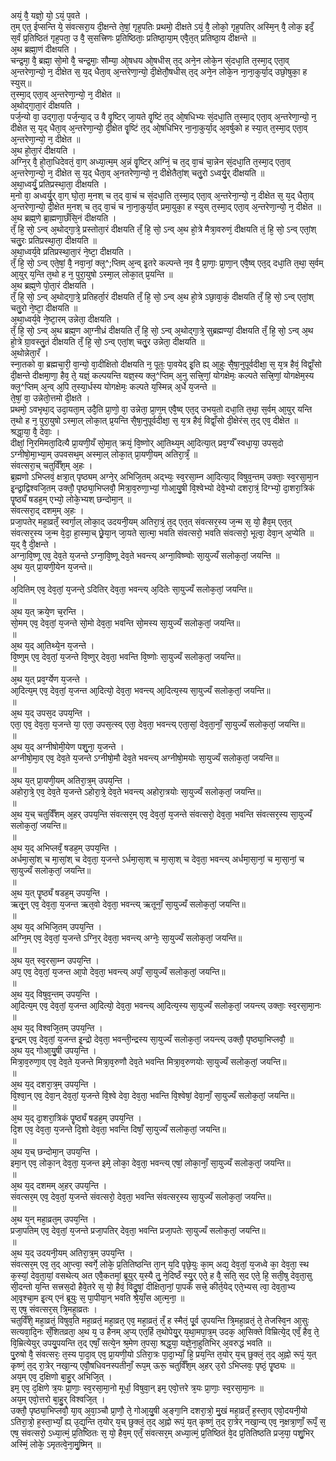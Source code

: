 
अयं᳘ वै᳘ यज्ञो᳘ यो᳘ ऽयं᳘ प᳘वते ।  
त᳘म् एत᳘ ईप्सन्ति ये᳘ संवत्सरा᳘य दी᳘क्षन्ते ते᳘षां᳘ गृह᳘पतिः प्रथमो᳘ दीक्षते ऽयं᳘ वै᳘ लोको᳘ गृह᳘पतिर् अस्मि᳘न् वै᳘ लोक᳘ इदँ᳘ स᳘र्वं प्र᳘तिष्ठितं गृह᳘पता᳘ उ वै᳘ स᳘सत्त्रिणः प्र᳘तिष्ठिताः᳘ प्रतिष्ठा᳘या᳘म् एवै᳘त᳘त् प्रतिष्ठा᳘य दीक्षन्ते ॥  
अ᳘थ ब्रह्मा᳘णं दीक्षयति ।  
चन्द्र᳘मा᳘ वै᳘ ब्रह्मा᳘ सो᳘मो वै᳘ चन्द्र᳘माः᳘ सौम्या᳘ ओ᳘षधय ओ᳘षधीस् त᳘द् अने᳘न लोके᳘न सं᳘दधा᳘ति त᳘स्मा᳘द् एता᳘व् अ᳘न्तरेणा᳘न्यो᳘ न᳘ दीक्षेत स᳘ य᳘द् धैता᳘व् अ᳘न्तरेणा᳘न्यो᳘ दी᳘क्षेतौ᳘षधीस् त᳘द् अने᳘न लोके᳘न ना᳘ना᳘कुर्या᳘द् उछो᳘षुका᳘ ह स्युस्॥  
त᳘स्मा᳘द् एता᳘व् अ᳘न्तरेणा᳘न्यो᳘ न᳘ दीक्षेत ॥  
अ᳘थोद्गा᳘ता᳘रं दीक्षयति ।  
पर्ज᳘न्यो वा᳘ उद्गा᳘ता᳘ पर्ज᳘न्या᳘द् उ वै वॄ᳘ष्टिर् जा᳘यते वॄ᳘ष्टिं त᳘द् ओ᳘षधिभ्यः सं᳘दधा᳘ति त᳘स्मा᳘द् एता᳘व् अ᳘न्तरेणा᳘न्यो᳘ न᳘ दीक्षेत स᳘ य᳘द् धैता᳘व् अ᳘न्तरेणा᳘न्यो᳘ दी᳘क्षेत वॄ᳘ष्टिं त᳘द् ओ᳘षधिभिर् ना᳘ना᳘कुर्या᳘द् अ᳘वर्षुको ह स्या᳘त् त᳘स्मा᳘द् एता᳘व् अ᳘न्तरेणा᳘न्यो᳘ न᳘ दीक्षेत ॥  
अ᳘थ हो᳘ता᳘रं दीक्षयति ।  
अग्नि᳘र् वै᳘ हो᳘ता᳘धिदेवतं᳘ वा᳘ग् अध्या᳘त्म᳘म् अ᳘न्नं वॄ᳘ष्टिर् अग्निं᳘ च त᳘द् वा᳘चं चा᳘न्नेन सं᳘दधा᳘ति त᳘स्मा᳘द् एता᳘व् अ᳘न्तरेणा᳘न्यो᳘ न᳘ दीक्षेत स᳘ य᳘द् धैता᳘व् अ᳘नतरेणा᳘न्यो᳘ न᳘ दीक्षेतैतां᳘श् चतु᳘रो ऽध्वर्यु᳘र् दीक्षयति ॥  
अ᳘था᳘ध्वर्युं᳘ प्रतिप्रस्था᳘ता᳘ दीक्षयति ।  
म᳘नो वा᳘ अध्वर्यु᳘र् वा᳘ग् घो᳘ता᳘ म᳘नश् च त᳘द् वा᳘चं च सं᳘दधा᳘ति त᳘स्मा᳘द् एता᳘व् अ᳘न्तरेना᳘न्यो᳘ न᳘ दीक्षेत स᳘ य᳘द् धैता᳘व् अ᳘न्तरेणा᳘न्यो᳘ दी᳘क्षेत म᳘नश् च त᳘द् वा᳘चं च ना᳘ना᳘कुर्या᳘त् प्रमा᳘युका᳘ ह स्युस् त᳘स्मा᳘द् एता᳘व् अ᳘न्तरेणा᳘न्यो᳘ न᳘ दीक्षेत ॥  
अ᳘थ ब्रह्म᳘णे ब्रा᳘ह्मणा᳘छँसि᳘नं दीक्षयति ।  
तँ᳘ हि᳘ सो᳘ ऽन्व् अ᳘थोद्गा᳘त्रे᳘ प्रस्तोता᳘रं दीक्षयति तँ᳘ हि᳘ सो᳘ ऽन्व् अ᳘थ हो᳘त्रे मैत्रा᳘वरुणं᳘ दीक्षयति तं᳘ हि᳘ सो᳘ ऽन्व् एतां᳘श् चतु᳘रः प्रतिप्रस्था᳘ता᳘ दीक्षयति ॥  
अ᳘था᳘ध्वर्य᳘वे प्रतिप्रस्था᳘ता᳘रं ने᳘ष्टा᳘ दीक्षयति ।  
तँ᳘ हि᳘ सो᳘ ऽन्व् एते᳘षां᳘ वै᳘ नवा᳘नां᳘ क्ल्̥^;प्तिम् अ᳘न्व् इ᳘तरे कल्पन्ते न᳘व वै᳘ प्रा᳘णाः᳘ प्रा᳘णा᳘न् एवै᳘ष्व् एत᳘द् दधा᳘ति त᳘था᳘ स᳘र्वम् आ᳘युर् य᳘न्ति त᳘थो ह न᳘ पुरा᳘युषो ऽस्मा᳘ल् लोका᳘त् प्र᳘यन्ति ॥  
अ᳘थ ब्रह्म᳘णे पो᳘ता᳘रं दीक्षयति ।  
तँ᳘ हि᳘ सो᳘ ऽन्व् अ᳘थोद्गा᳘त्रे᳘ प्रतिहर्ता᳘रं दीक्षयति तँ᳘ हि᳘ सो᳘ ऽन्व् अ᳘थ हो᳘त्रे ऽछा᳘वा᳘कं᳘ दीक्षयति तँ᳘ हि᳘ सो᳘ ऽन्व् एतां᳘श् चतु᳘रो ने᳘ष्टा᳘ दीक्षयति ॥  
अ᳘था᳘ध्वर्य᳘वे ने᳘ष्टा᳘रम् उन्नेता᳘ दीक्षयति ।  
तँ᳘ हि᳘ सो᳘ ऽन्व् अ᳘थ ब्रह्म᳘ण आ᳘ग्नीध्रं दीक्षयति तँ᳘ हि᳘ सो᳘ ऽन्व् अ᳘थोद्गा᳘त्रे᳘ सुब्रह्मण्यां᳘ दीक्षयति तँ᳘ हि᳘ सो᳘ ऽन्व् अ᳘थ हो᳘त्रे ग्रा᳘वस्तु᳘तं दीक्षयति तँ᳘ हि᳘ सो᳘ ऽन्व् एतां᳘श् चतु᳘र उन्नेता᳘ दीक्षयति ॥  
अ᳘थोन्नेता᳘रँ ।  
स्ना᳘तको वा᳘ ब्रह्मचा᳘री᳘ वा᳘न्यो᳘ वा᳘दीक्षितो दीक्षयति न᳘ पूतः᳘ पा᳘वयेद् इ᳘ति ह्य् आ᳘हुः सै᳘षा᳘नुपूर्वदीक्षा᳘ स᳘ य᳘त्र हैवं᳘ विद्वाँ᳘सो दी᳘क्षन्ते दीक्षमा᳘णा᳘ हैव᳘ ते᳘ यज्ञं᳘ कल्पयन्ति यज्ञ᳘स्य क्ल्̥^प्तिम् अ᳘नु सत्त्रि᳘णां᳘ योगक्षेमः᳘ कल्पते सत्त्रि᳘णां᳘ योगक्षेम᳘स्य क्ल्̥^प्तिम् अ᳘न्व् अ᳘पि त᳘स्या᳘र्धस्य योगक्षेमः᳘ कल्पते य᳘स्मिन्न् अ᳘र्धे य᳘जन्ते ॥  
ते᳘षां᳘ वा᳘ उन्नेतो᳘त्तमो दी᳘क्षते ।  
प्रथमो᳘ ऽवभृथा᳘द् उदा᳘यता᳘म् उदै᳘ति प्रा᳘णो᳘ वा᳘ उन्नेता᳘ प्रा᳘ण᳘म् एवै᳘ष्व् एत᳘द् उभय᳘तो दधा᳘ति त᳘था᳘ स᳘र्वम् आ᳘युर् यन्ति त᳘थो ह न᳘ पुरा᳘युषो ऽस्मा᳘ल् लोका᳘त् प्र᳘यन्ति सै᳘षा᳘नुपूर्वदीक्षा᳘ स᳘ य᳘त्र हैवं᳘ विद्वाँ᳘सो दी᳘क्षेरंस् त᳘द् एव᳘ दीक्षेत ॥  
श्रद्धा᳘या᳘ वै᳘ देवाः᳘ ।  
दीक्षां᳘ नि᳘रमिमता᳘दित्यै प्रा᳘यणी᳘यँ सो᳘मा᳘त् क्रयं᳘ वि᳘ष्णोर् आ᳘तिथ्य᳘म् आ᳘दित्या᳘त् प्रव᳘र्ग्यँ स्वधा᳘या᳘ उपस᳘दो ऽग्नीषो᳘मा᳘भ्या᳘म् उपवसथ᳘म् अस्मा᳘ल् लोका᳘त् प्रा᳘यणी᳘यम् अतिरा᳘त्रँ᳘ ॥  
संवत्सरा᳘च् चतुर्विँश᳘म् अ᳘हः ।  
ब्र᳘ह्मणो ऽभिप्लवं᳘ क्षत्रा᳘त् पृष्ठ्यम् अग्ने᳘र् अभिजि᳘तम् अद्भ्यः᳘ स्व᳘रसा᳘म्न आ᳘दित्या᳘द् विषुव᳘न्तम् उक्ताः᳘ स्व᳘रसा᳘मा᳘न इ᳘न्द्रा᳘द्विश्वजि᳘तम् उक्तौ᳘ पृष्ठ्या᳘भिप्लवौ᳘ मित्रा᳘व᳘रुणा᳘भ्यां᳘ गोआ᳘यु᳘षी वि᳘श्वेभ्यो देवे᳘भ्यो दशरा᳘त्रं᳘ दिग्भ्यो᳘ दा᳘शरा᳘त्रिकं पॄ᳘ष्ठ्यँ षडह᳘म् एभ्यो᳘ लोके᳘भ्यश् छन्दोमा᳘न् ॥  
संवत्सरा᳘द् दशम᳘म् अ᳘हः ।  
प्रजा᳘पतेर् महा᳘व्रतँ᳘ स्वर्गा᳘ल् लोका᳘द् उदयनी᳘यम् अतिरा᳘त्रं᳘ त᳘द् एत᳘त् संवत्सर᳘स्य ज᳘न्म स᳘ यो᳘ हैव᳘म् एत᳘त् संवत्सर᳘स्य ज᳘न्म वे᳘दा᳘ हा᳘स्मा᳘च् छ्रे᳘या᳘न् जा᳘यते सा᳘त्मा᳘ भवति संवत्सरो᳘ भवति संवत्सरो᳘ भूत्वा᳘ देवा᳘न् अ᳘प्येति ॥  
य᳘द् वै᳘ दी᳘क्षन्ते ।  
अग्ना᳘वि᳘ष्णू एव᳘ देव᳘ते य᳘जन्ते ऽग्ना᳘वि᳘ष्णू देव᳘ते भवन्त्य् अग्ना᳘विष्ण्वोः सा᳘युज्यँ सलोक᳘तां᳘ जयन्ति ॥  
अ᳘थ य᳘त् प्रा᳘यणी᳘येन य᳘जन्ते॥  
।  
अ᳘दितिम् एव᳘ देव᳘तां᳘ य᳘जन्ते᳘ ऽदितिर् देव᳘ता᳘ भवन्त्य् अ᳘दितेः सा᳘युज्यँ सलोक᳘तां᳘ जयन्ति॥  
॥  
अ᳘थ य᳘त् क्रये᳘ण च᳘रन्ति ।  
सो᳘मम् एव᳘ देव᳘तां᳘ य᳘जन्ते सो᳘मो देव᳘ता᳘ भवन्ति सो᳘मस्य सा᳘युज्यँ सलोक᳘तां᳘ जयन्ति॥  
॥  
अ᳘थ य᳘द् आ᳘तिथ्ये᳘न य᳘जन्ते ।  
वि᳘ष्णुम् एव᳘ देव᳘तां᳘ य᳘जन्ते वि᳘ष्णुर् देव᳘ता᳘ भवन्ति वि᳘ष्णोः सा᳘युज्यँ सलोक᳘तां᳘ जयन्ति॥  
॥  
अ᳘थ य᳘त् प्रव᳘र्ग्येण य᳘जन्ते ।  
आ᳘दित्य᳘म् एव᳘ देव᳘तां᳘ य᳘जन्त आ᳘दित्यो᳘ देव᳘ता᳘ भवन्त्य् आ᳘दित्य᳘स्य सा᳘युज्यँ सलोक᳘तां᳘ जयन्ति॥  
॥  
अ᳘थ य᳘द् उपस᳘द उपय᳘न्ति ।  
एता᳘ एव᳘ देव᳘ता᳘ य᳘जन्ते या᳘ एता᳘ उपस᳘त्स्व् एता᳘ देव᳘ता᳘ भवन्त्य् एता᳘सां᳘ देव᳘ता᳘नाँ᳘ सा᳘युज्यँ सलोक᳘तां᳘ जयन्ति॥  
॥  
अ᳘थ य᳘द् अग्नीषोमी᳘येण पशु᳘ना᳘ य᳘जन्ते ।  
अग्नीषो᳘मा᳘व् एव᳘ देव᳘ते य᳘जन्ते ऽग्नीषो᳘मौ देव᳘ते भवन्त्य् अग्नीषो᳘मयोः सा᳘युज्यँ सलोक᳘तां᳘ जयन्ति॥  
॥  
अ᳘थ य᳘त् प्रा᳘यणी᳘यम् अतिरा᳘त्र᳘म् उपय᳘न्ति ।  
अहोरा᳘त्रे᳘ एव᳘ देव᳘ते य᳘जन्ते ऽहोरा᳘त्रे᳘ देव᳘ते भवन्त्य् अहोरा᳘त्रयोः सा᳘युज्यँ सलोक᳘तां᳘ जयन्ति॥  
॥  
अ᳘थ य᳘च् चतुर्विँशम् अ᳘हर् उपय᳘न्ति संवत्सर᳘म् एव᳘ देव᳘तां᳘ य᳘जन्ते संवत्सरो᳘ देव᳘ता᳘ भवन्ति संवत्सर᳘स्य सा᳘युज्यँ सलोक᳘तां᳘ जयन्ति॥  
॥  
अ᳘थ य᳘द् अभिप्लवँ᳘ षडह᳘म् उपय᳘न्ति ।  
अर्धमा᳘सां᳘श् च मा᳘सां᳘श् च देव᳘ता᳘ य᳘जन्ते ऽर्धमा᳘सा᳘श् च मा᳘सा᳘श् च देव᳘ता᳘ भवन्त्य् अर्धमा᳘सा᳘नां᳘ च मा᳘सा᳘नां᳘ च सा᳘युज्यँ सलोक᳘तां᳘ जयन्ति॥  
॥  
अ᳘थ य᳘त् पॄ᳘ष्ठ्यँ षडह᳘म् उपय᳘न्ति ।  
ऋतू᳘न् एव᳘ देव᳘ता᳘ य᳘जन्त ऋत᳘वो देव᳘ता᳘ भवन्त्य् ऋतूनाँ᳘ सा᳘युज्यँ सलोक᳘तां᳘ जयन्ति॥  
॥  
अ᳘थ य᳘द् अभिजि᳘तम् उपय᳘न्ति ।  
अग्नि᳘म् एव᳘ देव᳘तां᳘ य᳘जन्ते ऽग्नि᳘र् देव᳘ता᳘ भवन्त्य् अग्नेः᳘ सा᳘युज्यँ सलोक᳘तां᳘ जयन्ति॥  
॥  
अ᳘थ य᳘त् स्व᳘रसा᳘म्न उपय᳘न्ति ।  
अप᳘ एव᳘ देव᳘तां᳘ य᳘जन्त आ᳘पो देव᳘ता᳘ भवन्त्य् अपाँ᳘ सा᳘युज्यँ सलोक᳘तां᳘ जयन्ति॥  
॥  
अ᳘थ य᳘द् विषुव᳘न्तम् उपय᳘न्ति ।  
आ᳘दित्य᳘म् एव᳘ देव᳘तां᳘ य᳘जन्त आ᳘दित्यो᳘ देव᳘ता᳘ भवन्त्य् आ᳘दित्य᳘स्य सा᳘युज्यँ सलोक᳘तां᳘ जयन्त्य् उक्ताः᳘ स्व᳘रसा᳘मा᳘नः ॥  
अ᳘थ य᳘द् विश्वजि᳘तम् उपय᳘न्ति ।  
इ᳘न्द्रम् एव᳘ देव᳘तां᳘ य᳘जन्त इ᳘न्द्रो देव᳘ता᳘ भवन्ती᳘न्द्रस्य सा᳘युज्यँ सलोक᳘तां᳘ जयन्त्य् उक्तौ᳘ पृष्ठ्या᳘भिप्लवौ᳘ ॥  
अ᳘थ य᳘द् गोआ᳘यु᳘षी उपय᳘न्ति ।  
मित्रा᳘व᳘रुणा᳘व् एव᳘ देव᳘ते य᳘जन्ते मित्रा᳘व᳘रुणौ देव᳘ते भवन्ति मित्रा᳘व᳘रुणयोः सा᳘युज्यँ सलोक᳘तां᳘ जयन्ति॥  
॥  
अ᳘थ य᳘द् दशरा᳘त्र᳘म् उपय᳘न्ति ।  
वि᳘श्वा᳘न् एव᳘ देवा᳘न् देव᳘तां᳘ य᳘जन्ते वि᳘श्वे देवा᳘ देव᳘ता᳘ भवन्ति वि᳘श्वेषां᳘ देवा᳘नाँ᳘ सा᳘युज्यँ सलोक᳘तां᳘ जयन्ति॥  
॥  
अ᳘थ य᳘द् दा᳘शरा᳘त्रिकं पॄ᳘ष्ठ्यँ षडह᳘म् उपय᳘न्ति ।  
दि᳘श एव᳘ देव᳘ता᳘ य᳘जन्ते दि᳘शो देव᳘ता᳘ भवन्ति दिषाँ᳘ सा᳘युज्यँ सलोक᳘तां᳘ जयन्ति॥  
॥  
अ᳘थ य᳘च् छन्दोमा᳘न् उपय᳘न्ति ।  
इमा᳘न् एव᳘ लोका᳘न् देव᳘ता᳘ य᳘जन्त इमे᳘ लोका᳘ देव᳘ता᳘ भवन्त्य् एषां᳘ लोका᳘नाँ᳘ सा᳘युज्यँ सलोक᳘तां᳘ जयन्ति॥  
॥  
अ᳘थ य᳘द् दशमम् अ᳘हर् उपय᳘न्ति ।  
संवत्सर᳘म् एव᳘ देव᳘तां᳘ य᳘जन्ते संवत्सरो᳘ देव᳘ता᳘ भवन्ति संवत्सर᳘स्य सा᳘युज्यँ सलोक᳘तां᳘ जयन्ति॥  
॥  
अ᳘थ य᳘न् महा᳘व्रत᳘म् उपय᳘न्ति ।  
प्रजा᳘पतिम् एव᳘ देव᳘तां᳘ य᳘जन्ते प्रजा᳘पतिर् देव᳘ता᳘ भवन्ति प्रजा᳘पतेः सा᳘युज्यँ सलोक᳘तां᳘ जयन्ति॥  
॥  
अ᳘थ य᳘द् उदयनी᳘यम् अतिरा᳘त्र᳘म् उपय᳘न्ति ।  
संवत्सर᳘म् एव᳘ त᳘द् आ᳘प्त्वा᳘ स्वर्गे᳘ लोके᳘ प्र᳘तितिष्ठन्ति ता᳘न् य᳘दि पृछे᳘युः का᳘म् अद्य᳘ देव᳘तां᳘ य᳘जध्वे का᳘ देव᳘ता᳘ स्थ क᳘स्यां᳘ देव᳘ता᳘यां᳘ वसथेत्य् अत एवै᳘कतमां᳘ ब्रूयुर् य᳘स्यै तु᳘ ने᳘दिष्ठँ स्यु᳘र् एते᳘ ह वै᳘ सति᳘ स᳘द एते᳘ हि᳘ सती᳘षु देव᳘ता᳘सु सी᳘दन्तो य᳘न्ति सत्त्रस᳘दो हैवे᳘तरे स᳘ यो᳘ हैवं᳘ विदु᳘षां᳘ दीक्षिता᳘नां᳘ पा᳘पकँ सत्त्रे᳘ कीर्त᳘येद् एते᳘भ्यस् त्वा᳘ देव᳘ता᳘भ्य आ᳘वृश्चा᳘म इ᳘त्य् एनं ब्रूयुः स᳘ पा᳘पीया᳘न् भवति श्रे᳘याँ᳘स आ᳘त्म᳘ना᳘ ॥  
स᳘ एष᳘ संवत्सर᳘स् त्रि᳘महा᳘व्रतः ।  
चतुर्विँशे᳘ महा᳘व्रतं᳘ विषुव᳘ति महा᳘व्रतं᳘ महा᳘व्रत᳘ एव᳘ महा᳘व्रतं᳘ तँ᳘ ह स्मैतं᳘ पू᳘र्व उ᳘पयन्ति त्रि᳘महा᳘व्रतं᳘ ते᳘ तेजस्वि᳘न आ᳘सुः सत्यवा᳘दि᳘नः सँ᳘शितव्रता᳘ अ᳘थ य᳘ उ हैनम् अ᳘प्य् एत᳘र्हि त᳘थोपेयु᳘र् य᳘था᳘मपा᳘त्र᳘म् उदक᳘ आ᳘सिक्ते विम्रित्ये᳘द् एवँ᳘ हैव᳘ ते᳘ वि᳘म्रित्येयुर् उपयु᳘पयन्ति त᳘द् एषाँ᳘ सत्ये᳘न श्र᳘मेण त᳘पसा᳘ श्रद्ध᳘या᳘ यज्ञे᳘ना᳘हुतिभिर् अ᳘वरुद्धं भवति ॥  
पु᳘रुषो वै᳘ संवत्सरः᳘ त᳘स्य पा᳘दा᳘व् एव᳘ प्रा᳘यणी᳘यो ऽतिरा᳘त्रः पा᳘दा᳘भ्याँ᳘ हि᳘ प्रय᳘न्ति त᳘योर् य᳘च् छुक्लं᳘ त᳘द् अ᳘ह्नो रूपं᳘ य᳘त् कृष्णं᳘ त᳘द् रा᳘त्रेर् नखा᳘न्य् एवौ᳘षधिवनस्पतीनाँ᳘ रूप᳘म् ऊरू᳘ चतुर्विँश᳘म् अ᳘हर् उ᳘रो ऽभिप्लवः᳘ पृष्ठं᳘ पॄ᳘ष्ठ्यः ॥  
अय᳘म् एव᳘ द᳘क्षिणो बा᳘हु᳘र् अभिजि᳘त् ।  
इम᳘ एव᳘ द᳘क्षिणे त्र᳘यः प्रा᳘णाः᳘ स्व᳘रसा᳘मा᳘नो मूर्धा᳘ विषुवा᳘न् इम᳘ एवो᳘त्तरे त्र᳘यः प्रा᳘णाः᳘ स्व᳘रसा᳘मा᳘नः ॥  
अय᳘म् एवो᳘त्तरो बा᳘हु᳘र् विश्वजि᳘त् ।  
उक्तौ᳘ पृष्ठ्या᳘भिप्लवौ᳘ या᳘व् अ᳘वा᳘ञ्चौ प्रा᳘णौ᳘ ते᳘ गोआ᳘यु᳘षी अ᳘ङ्गा᳘नि दशरा᳘त्रो᳘ मु᳘खं महा᳘व्रतँ᳘ ह᳘स्ता᳘व् एवो᳘दयनी᳘यो ऽतिरा᳘त्रो᳘ ह᳘स्ता᳘भ्याँ᳘ ह्य् उ᳘द्य᳘न्ति त᳘योर् य᳘च् छुक्लं᳘ त᳘द् अ᳘ह्नो रूपं᳘ य᳘त् कृष्णं᳘ त᳘द् रा᳘त्रेर् नखा᳘न्य् एव᳘ न᳘क्षत्रा᳘णाँ᳘ रूपँ᳘ स᳘ एष᳘ संवत्सरो᳘ ऽध्या᳘त्मं᳘ प्र᳘तिष्ठितः स᳘ यो᳘ हैव᳘म् एतँ᳘ संवत्सर᳘म् अध्या᳘त्मं᳘ प्र᳘तिष्ठितं वे᳘द प्र᳘तितिष्ठति प्रज᳘या᳘ पशु᳘भिर् अस्मिं᳘ लोके᳘ ऽमृतत्वे᳘ना᳘मु᳘ष्मिन् ॥  
